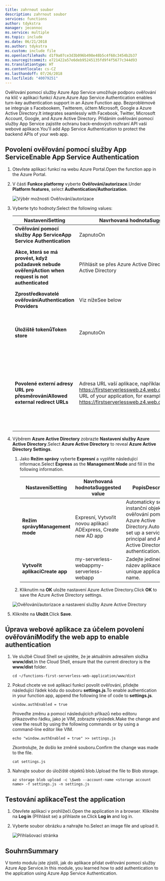 ```yaml
---
title: zahrnout soubor
description: zahrnout soubor
services: functions
author: tdykstra
manager: jeconnoc
ms.service: multiple
ms.topic: include
ms.date: 06/21/2018
ms.author: tdykstra
ms.custom: include file
ms.openlocfilehash: d1f9a07ce3d3b096b498e48b5c4f68c3454b2b37
ms.sourcegitcommit: e721422a57e6deb95245135fd9f4f5677c344d93
ms.translationtype: HT
ms.contentlocale: cs-CZ
ms.lasthandoff: 07/26/2018
ms.locfileid: "40079251"
---
```

<span data-ttu-id="82fa9-103">Ověřování pomocí služby Azure App Service umožňuje podporu ověřování na klíč v aplikaci funkcí Azure.</span><span class="sxs-lookup"><span data-stu-id="82fa9-103">Azure App Service Authentication enables turn-key authentication support in an Azure Function app.</span></span> <span data-ttu-id="82fa9-104">Bezproblémově se integruje s Facebookem, Twitterem, účtem Microsoft, Google a Azure Active Directory.</span><span class="sxs-lookup"><span data-stu-id="82fa9-104">It integrates seamlessly with Facebook, Twitter, Microsoft Account, Google, and Azure Active Directory.</span></span> <span data-ttu-id="82fa9-105">Přidáním ověřování pomocí služby App Service zajistíte ochranu back-endových rozhraní API vaší webové aplikace.</span><span class="sxs-lookup"><span data-stu-id="82fa9-105">You'll add App Service Authentication to protect the backend APIs of your web app.</span></span>

## <a name="enable-app-service-authentication"></a><span data-ttu-id="82fa9-106">Povolení ověřování pomocí služby App Service</span><span class="sxs-lookup"><span data-stu-id="82fa9-106">Enable App Service Authentication</span></span>

1. <span data-ttu-id="82fa9-107">Otevřete aplikaci funkcí na webu Azure Portal.</span><span class="sxs-lookup"><span data-stu-id="82fa9-107">Open the function app in the Azure Portal.</span></span>

1. <span data-ttu-id="82fa9-108">V části **Funkce platformy** vyberte **Ověřování/autorizace**.</span><span class="sxs-lookup"><span data-stu-id="82fa9-108">Under **Platform features**, select **Authentication/Authorization**.</span></span>

    ![Výběr možnosti Ověřování/autorizace](media/functions-first-serverless-web-app/6-authorization.jpg)

1. <span data-ttu-id="82fa9-110">Vyberte tyto hodnoty:</span><span class="sxs-lookup"><span data-stu-id="82fa9-110">Select the following values:</span></span>
    
    | <span data-ttu-id="82fa9-111">Nastavení</span><span class="sxs-lookup"><span data-stu-id="82fa9-111">Setting</span></span>      |  <span data-ttu-id="82fa9-112">Navrhovaná hodnota</span><span class="sxs-lookup"><span data-stu-id="82fa9-112">Suggested value</span></span>   | <span data-ttu-id="82fa9-113">Popis</span><span class="sxs-lookup"><span data-stu-id="82fa9-113">Description</span></span>                                        |
    | --- | --- | ---|
    | <span data-ttu-id="82fa9-114">**Ověřování pomocí služby App Service**</span><span class="sxs-lookup"><span data-stu-id="82fa9-114">**App Service Authentication**</span></span> | <span data-ttu-id="82fa9-115">Zapnuto</span><span class="sxs-lookup"><span data-stu-id="82fa9-115">On</span></span> | <span data-ttu-id="82fa9-116">Povolí se ověřování.</span><span class="sxs-lookup"><span data-stu-id="82fa9-116">Enable authentication.</span></span> |
    | <span data-ttu-id="82fa9-117">**Akce, která se má provést, když požadavek nebude ověřený**</span><span class="sxs-lookup"><span data-stu-id="82fa9-117">**Action when request is not authenticated**</span></span> | <span data-ttu-id="82fa9-118">Přihlásit se přes Azure Active Directory</span><span class="sxs-lookup"><span data-stu-id="82fa9-118">Log in with Azure Active Directory</span></span> | <span data-ttu-id="82fa9-119">Vyberte nakonfigurovanou metodu ověřování (níže).</span><span class="sxs-lookup"><span data-stu-id="82fa9-119">Select a configured authentication method (below).</span></span> |
    | <span data-ttu-id="82fa9-120">**Zprostředkovatelé ověřování**</span><span class="sxs-lookup"><span data-stu-id="82fa9-120">**Authentication Providers**</span></span> | <span data-ttu-id="82fa9-121">Viz níže</span><span class="sxs-lookup"><span data-stu-id="82fa9-121">See below</span></span> | <span data-ttu-id="82fa9-122">Viz níže</span><span class="sxs-lookup"><span data-stu-id="82fa9-122">See below</span></span> |
    | <span data-ttu-id="82fa9-123">**Úložiště tokenů**</span><span class="sxs-lookup"><span data-stu-id="82fa9-123">**Token store**</span></span> | <span data-ttu-id="82fa9-124">Zapnuto</span><span class="sxs-lookup"><span data-stu-id="82fa9-124">On</span></span> | <span data-ttu-id="82fa9-125">Službě App Service se povolí ukládání a správa tokenů.</span><span class="sxs-lookup"><span data-stu-id="82fa9-125">Allow App Service to store and manage tokens.</span></span> |
    | <span data-ttu-id="82fa9-126">**Povolené externí adresy URL pro přesměrování**</span><span class="sxs-lookup"><span data-stu-id="82fa9-126">**Allowed external redirect URLs**</span></span> | <span data-ttu-id="82fa9-127">Adresa URL vaší aplikace, například: https://firstserverlessweb.z4.web.core.windows.net/</span><span class="sxs-lookup"><span data-stu-id="82fa9-127">The URL of your application, for example: https://firstserverlessweb.z4.web.core.windows.net/</span></span> | <span data-ttu-id="82fa9-128">Adresy URL, na které má služba App Service povoleno provést přesměrování po ověření uživatele.</span><span class="sxs-lookup"><span data-stu-id="82fa9-128">URL(s) that App Service is allowed to redirect to after a user is authenticated.</span></span> |

1. <span data-ttu-id="82fa9-129">Výběrem **Azure Active Directory** zobrazte **Nastavení služby Azure Active Directory**.</span><span class="sxs-lookup"><span data-stu-id="82fa9-129">Select **Azure Active Directory** to reveal **Azure Active Directory Settings**.</span></span>

    1. <span data-ttu-id="82fa9-130">Jako **Režim správy** vyberte **Expresní** a vyplňte následující informace.</span><span class="sxs-lookup"><span data-stu-id="82fa9-130">Select **Express** as the **Management Mode** and fill in the following information.</span></span>
    
        | <span data-ttu-id="82fa9-131">Nastavení</span><span class="sxs-lookup"><span data-stu-id="82fa9-131">Setting</span></span>      |  <span data-ttu-id="82fa9-132">Navrhovaná hodnota</span><span class="sxs-lookup"><span data-stu-id="82fa9-132">Suggested value</span></span>   | <span data-ttu-id="82fa9-133">Popis</span><span class="sxs-lookup"><span data-stu-id="82fa9-133">Description</span></span>                                        |
        | --- | --- | ---|
        | <span data-ttu-id="82fa9-134">**Režim správy**</span><span class="sxs-lookup"><span data-stu-id="82fa9-134">**Management mode**</span></span> | <span data-ttu-id="82fa9-135">Expresní, Vytvořit novou aplikaci AD</span><span class="sxs-lookup"><span data-stu-id="82fa9-135">Express, Create new AD app</span></span> | <span data-ttu-id="82fa9-136">Automaticky se nastaví instanční objekt a ověřování pomocí Azure Active Directory.</span><span class="sxs-lookup"><span data-stu-id="82fa9-136">Automatically set up a service principal and Azure Active Directory authentication.</span></span> |
        | <span data-ttu-id="82fa9-137">**Vytvořit aplikaci**</span><span class="sxs-lookup"><span data-stu-id="82fa9-137">**Create app**</span></span> | <span data-ttu-id="82fa9-138">my-serverless-webapp</span><span class="sxs-lookup"><span data-stu-id="82fa9-138">my-serverless-webapp</span></span> | <span data-ttu-id="82fa9-139">Zadejte jedinečný název aplikace.</span><span class="sxs-lookup"><span data-stu-id="82fa9-139">Enter a unique application name.</span></span> |
    
    1. <span data-ttu-id="82fa9-140">Kliknutím na **OK** uložte nastavení Azure Active Directory.</span><span class="sxs-lookup"><span data-stu-id="82fa9-140">Click **OK** to save the Azure Active Directory settings.</span></span>

    ![Ověřování/autorizace a nastavení služby Azure Active Directory](media/functions-first-serverless-web-app/6-create-aad.png)

1. <span data-ttu-id="82fa9-142">Klikněte na **Uložit**.</span><span class="sxs-lookup"><span data-stu-id="82fa9-142">Click **Save**.</span></span>


## <a name="modify-the-web-app-to-enable-authentication"></a><span data-ttu-id="82fa9-143">Úprava webové aplikace za účelem povolení ověřování</span><span class="sxs-lookup"><span data-stu-id="82fa9-143">Modify the web app to enable authentication</span></span>

1. <span data-ttu-id="82fa9-144">Ve službě Cloud Shell se ujistěte, že je aktuálním adresářem složka **www/dist**.</span><span class="sxs-lookup"><span data-stu-id="82fa9-144">In the Cloud Shell, ensure that the current directory is the **www/dist** folder.</span></span>

    ```azurecli
    cd ~/functions-first-serverless-web-application/www/dist
    ```

1. <span data-ttu-id="82fa9-145">Pokud chcete ve své aplikaci funkcí povolit ověřování, přidejte následující řádek kódu do souboru **settings.js**.</span><span class="sxs-lookup"><span data-stu-id="82fa9-145">To enable authentication in your function app, append the following line of code to **settings.js**.</span></span>

    `window.authEnabled = true`

    <span data-ttu-id="82fa9-146">Proveďte změnu a pomocí následujících příkazů nebo editoru příkazového řádku, jako je VIM, zobrazte výsledek.</span><span class="sxs-lookup"><span data-stu-id="82fa9-146">Make the change and view the result by using the following commands or by using a command-line editor like VIM.</span></span>

    ```azurecli
    echo "window.authEnabled = true" >> settings.js
    ```

    <span data-ttu-id="82fa9-147">Zkontrolujte, že došlo ke změně souboru.</span><span class="sxs-lookup"><span data-stu-id="82fa9-147">Confirm the change was made to the file.</span></span>

    ```azurecli
    cat settings.js
    ```

1. <span data-ttu-id="82fa9-148">Nahrajte soubor do úložiště objektů blob.</span><span class="sxs-lookup"><span data-stu-id="82fa9-148">Upload the file to Blob storage.</span></span>

    ```azurecli
    az storage blob upload -c \$web --account-name <storage account name> -f settings.js -n settings.js
    ```


## <a name="test-the-application"></a><span data-ttu-id="82fa9-149">Testování aplikace</span><span class="sxs-lookup"><span data-stu-id="82fa9-149">Test the application</span></span>

1. <span data-ttu-id="82fa9-150">Otevřete aplikaci v prohlížeči.</span><span class="sxs-lookup"><span data-stu-id="82fa9-150">Open the application in a browser.</span></span> <span data-ttu-id="82fa9-151">Klikněte na **Log in** (Přihlásit se) a přihlaste se.</span><span class="sxs-lookup"><span data-stu-id="82fa9-151">Click **Log in** and log in.</span></span>

1. <span data-ttu-id="82fa9-152">Vyberte soubor obrázku a nahrajte ho.</span><span class="sxs-lookup"><span data-stu-id="82fa9-152">Select an image file and upload it.</span></span>

    ![Přihlašovací stránka](media/functions-first-serverless-web-app/6-aad-auth.png)
    

## <a name="summary"></a><span data-ttu-id="82fa9-154">Souhrn</span><span class="sxs-lookup"><span data-stu-id="82fa9-154">Summary</span></span>

<span data-ttu-id="82fa9-155">V tomto modulu jste zjistili, jak do aplikace přidat ověřování pomocí služby Azure App Service.</span><span class="sxs-lookup"><span data-stu-id="82fa9-155">In this module, you learned how to add authentication to the applcation using Azure App Service Authentication.</span></span>
